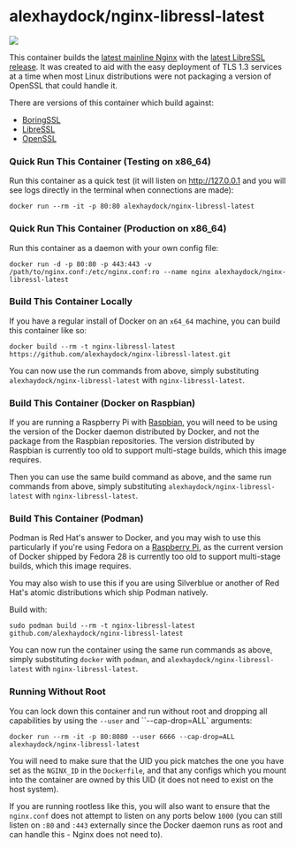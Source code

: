 # alexhaydock/nginx-libressl-latest

[![](https://images.microbadger.com/badges/image/alexhaydock/nginx-libressl-latest.svg)](https://microbadger.com/images/alexhaydock/nginx-libressl-latest "Get your own image badge on microbadger.com")

This container builds the [latest mainline Nginx](https://nginx.org/en/CHANGES) with the [latest LibreSSL release](https://ftp.openbsd.org/pub/OpenBSD/LibreSSL/). It was created to aid with the easy deployment of TLS 1.3 services at a time when most Linux distributions were not packaging a version of OpenSSL that could handle it.

There are versions of this container which build against:
* [BoringSSL](https://github.com/alexhaydock/BoringNginx)
* [LibreSSL](https://github.com/alexhaydock/nginx-libressl-latest)
* [OpenSSL](https://github.com/alexhaydock/nginx-openssl-latest)

### Quick Run This Container (Testing on x86_64)
Run this container as a quick test (it will listen on http://127.0.0.1 and you will see logs directly in the terminal when connections are made):
```
docker run --rm -it -p 80:80 alexhaydock/nginx-libressl-latest
```

### Quick Run This Container (Production on x86_64)
Run this container as a daemon with your own config file:
```
docker run -d -p 80:80 -p 443:443 -v /path/to/nginx.conf:/etc/nginx.conf:ro --name nginx alexhaydock/nginx-libressl-latest
```

### Build This Container Locally
If you have a regular install of Docker on an `x64_64` machine, you can build this container like so:
```
docker build --rm -t nginx-libressl-latest https://github.com/alexhaydock/nginx-libressl-latest.git
```

You can now use the run commands from above, simply substituting `alexhaydock/nginx-libressl-latest` with `nginx-libressl-latest`.

### Build This Container (Docker on Raspbian)
If you are running a Raspberry Pi with [Raspbian](https://www.raspberrypi.org/downloads/raspbian/), you will need to be using the version of the Docker daemon distributed by Docker, and not the package from the Raspbian repositories. The version distributed by Raspbian is currently too old to support multi-stage builds, which this image requires.

Then you can use the same build command as above, and the same run commands from above, simply substituting `alexhaydock/nginx-libressl-latest` with `nginx-libressl-latest`.

### Build This Container (Podman)
Podman is Red Hat's answer to Docker, and you may wish to use this particularly if you're using Fedora on a [Raspberry Pi](https://fedoraproject.org/wiki/Architectures/ARM/Raspberry_Pi), as the current version of Docker shipped by Fedora 28 is currently too old to support multi-stage builds, which this image requires.

You may also wish to use this if you are using Silverblue or another of Red Hat's atomic distributions which ship Podman natively.

Build with:
```
sudo podman build --rm -t nginx-libressl-latest github.com/alexhaydock/nginx-libressl-latest
```

You can now run the container using the same run commands as above, simply substituting `docker` with `podman`, and `alexhaydock/nginx-libressl-latest` with `nginx-libressl-latest`.

### Running Without Root
You can lock down this container and run without root and dropping all capabilities by using the `--user` and ``--cap-drop=ALL` arguments:
```
docker run --rm -it -p 80:8080 --user 6666 --cap-drop=ALL alexhaydock/nginx-libressl-latest
```

You will need to make sure that the UID you pick matches the one you have set as the `NGINX_ID` in the `Dockerfile`, and that any configs which you mount into the container are owned by this UID (it does not need to exist on the host system).

If you are running rootless like this, you will also want to ensure that the `nginx.conf` does not attempt to listen on any ports below `1000` (you can still listen on `:80` and `:443` externally since the Docker daemon runs as root and can handle this - Nginx does not need to).